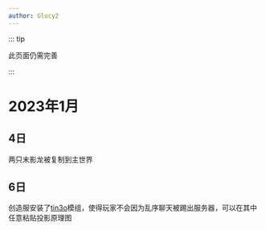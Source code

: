 ```yaml
---
author: Glucy2
---
```

::: tip

此页面仍需完善

:::

# 2023年1月

## 4日

两只末影龙被复制到主世界

## 6日

创造服安装了[tin3o](//github.com/charassss/tin3o)模组，使得玩家不会因为乱序聊天被踢出服务器，可以在其中任意粘贴投影原理图
